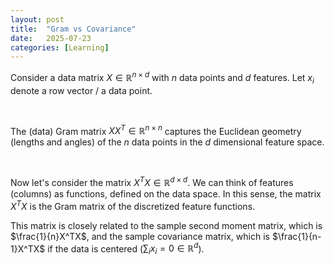 ```yaml
---
layout: post
title:  "Gram vs Covariance"
date:   2025-07-23
categories: [Learning]
---
```


Consider a data matrix $X\in\mathbb{R}^{n\times d}$ with $n$ data points and $d$ features. Let $x_i$ denote a row vector / a data point.

<br>

The (data) Gram matrix $XX^T \in \mathbb{R}^{n\times n}$ captures the Euclidean geometry (lengths and angles) of the $n$ data points in the $d$ dimensional feature space. 

<br>

Now let's consider the matrix $X^TX \in \mathbb{R}^{d\times d}$. We can think of features (columns) as functions, defined on the data space. In this sense, the matrix $X^TX$ is the Gram matrix of the discretized feature functions. 

This matrix is closely related to the sample second moment matrix, which is $\frac{1}{n}X^TX$, and the sample covariance matrix, 
which is $\frac{1}{n-1}X^TX$ if the data is centered ($\sum_i x_i=0\in\mathbb{R}^d$). 
